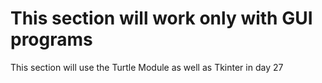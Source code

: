 # This section will work only with GUI programs

This section will use the Turtle Module as well as Tkinter in day 27
